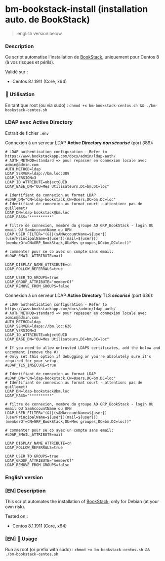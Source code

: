 bm-bookstack-install (installation auto. de BookStack)
===

> english version below

### Description
Ce script automatise l'installation de [BookStack](https://www.bookstackapp.com), uniquement pour Centos 8 (à vos risques et périls).

Validé sur :

- Centos 8.1.1911 (Core, x64)


### 🚀 Utilisation
En tant que root (ou via sudo) :
```chmod +x bm-bookstack-centos.sh && ./bm-bookstack-centos.sh```

### LDAP avec Active Directory
Extrait de fichier `.env`

Connexion à un serveur LDAP **Active Directory** **_non sécurisé_** (port 389):
```
# LDAP authentication configuration - Refer to https://www.bookstackapp.com/docs/admin/ldap-auth/
# AUTH_METHOD=standard => pour repasser en connexion locale avec admin@admin.com
AUTH_METHOD=ldap
LDAP_SERVER=ldap://bm.loc:389
LDAP_VERSION=3
LDAP_ID_ATTRIBUTE=objectGUID
LDAP_BASE_DN="OU=Mes Utilisateurs,DC=bm,DC=loc"

# Identifiant de connexion au format LDAP 
#LDAP_DN="CN=ldap-bookstack,CN=Users,DC=bm,DC=loc"
# Identifiant de connexion au format court - attention: pas de guillemet)
LDAP_DN=ldap-bookstack@bm.loc
LDAP_PASS="**********"

# filtre de connexion, membre du groupe AD GRP_BookStack - login OU email OU SamAccountName ou UPN
LDAP_USER_FILTER="(&(|(sAMAccountName=${user})(userPrincipalName=${user})(mail=${user}))(memberOf=CN=GRP_BookStack,OU=Mes groupes,DC=bm,DC=loc))"

# commenter pour se co avec un compte sans email:
#LDAP_EMAIL_ATTRIBUTE=mail

LDAP_DISPLAY_NAME_ATTRIBUTE=cn
LDAP_FOLLOW_REFERRALS=true

LDAP_USER_TO_GROUPS=true
LDAP_GROUP_ATTRIBUTE="memberOf"
LDAP_REMOVE_FROM_GROUPS=false

```

Connexion à un serveur LDAP **Active Directory** TLS **_sécurisé_** (port 636):
```
# LDAP authentication configuration - Refer to https://www.bookstackapp.com/docs/admin/ldap-auth/
# AUTH_METHOD=standard => pour repasser en connexion locale avec admin@admin.com
AUTH_METHOD=ldap
LDAP_SERVER=ldaps://bm.loc:636
LDAP_VERSION=3
LDAP_ID_ATTRIBUTE=objectGUID
LDAP_BASE_DN="OU=Mes Utilisateurs,DC=bm,DC=loc"

# If you need to allow untrusted LDAPS certificates, add the below and uncomment (remove the #)
# Only set this option if debugging or you're absolutely sure it's required for your setup.
#LDAP_TLS_INSECURE=true

# Identifiant de connexion au format LDAP 
#LDAP_DN="CN=ldap-bookstack,CN=Users,DC=bm,DC=loc"
# Identifiant de connexion au format court - attention: pas de guillemet)
LDAP_DN=ldap-bookstack@bm.loc
LDAP_PASS="**********"

# filtre de connexion, membre du groupe AD GRP_BookStack - login OU email OU SamAccountName ou UPN
LDAP_USER_FILTER="(&(|(sAMAccountName=${user})(userPrincipalName=${user})(mail=${user}))(memberOf=CN=GRP_BookStack,OU=Mes groupes,DC=bm,DC=loc))"

# commenter pour se co avec un compte sans email:
#LDAP_EMAIL_ATTRIBUTE=mail

LDAP_DISPLAY_NAME_ATTRIBUTE=cn
LDAP_FOLLOW_REFERRALS=true

LDAP_USER_TO_GROUPS=true
LDAP_GROUP_ATTRIBUTE="memberOf"
LDAP_REMOVE_FROM_GROUPS=false

```



### English version

### [EN] Description
This script automates the installation of [BookStack](https://www.bookstackapp.com), only for Debian (at your own risk).

Tested on :

- Centos 8.1.1911 (Core, x64)

### [EN] 🚀 Usage
Run as root (or prefix with sudo) :
```chmod +x bm-bookstack-centos.sh && ./bm-bookstack-centos.sh```